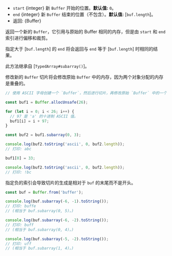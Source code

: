 <!-- YAML
added: v3.0.0
-->

* `start` {integer} 新 `Buffer` 开始的位置。**默认值:** `0`。
* `end` {integer} 新 `Buffer` 结束的位置（不包含）。**默认值:** [`buf.length`]。
* 返回: {Buffer}

返回一个新的 `Buffer`，它引用与原始的 Buffer 相同的内存，但是由 `start` 和 `end` 索引进行偏移和裁剪。

指定大于 [`buf.length`] 的 `end` 将会返回与 `end` 等于 [`buf.length`] 时相同的结果。

此方法继承自 [`TypedArray#subarray()`]。

修改新的 `Buffer` 切片将会修改原始 `Buffer` 中的内存，因为两个对象分配的内存是重叠的。

```js
// 使用 ASCII 字母创建一个 `Buffer`，然后进行切片，再修改原始 `Buffer` 中的一个字节。

const buf1 = Buffer.allocUnsafe(26);

for (let i = 0; i < 26; i++) {
  // 97 是 'a' 的十进制 ASCII 值。
  buf1[i] = i + 97;
}

const buf2 = buf1.subarray(0, 3);

console.log(buf2.toString('ascii', 0, buf2.length));
// 打印: abc

buf1[0] = 33;

console.log(buf2.toString('ascii', 0, buf2.length));
// 打印: !bc
```

指定负的索引会导致切片的生成是相对于 `buf` 的末尾而不是开头。

```js
const buf = Buffer.from('buffer');

console.log(buf.subarray(-6, -1).toString());
// 打印: buffe
// (相当于 buf.subarray(0, 5)。)

console.log(buf.subarray(-6, -2).toString());
// 打印: buff
// (相当于 buf.subarray(0, 4)。)

console.log(buf.subarray(-5, -2).toString());
// 打印: uff
// (相当于 buf.subarray(1, 4)。)
```

